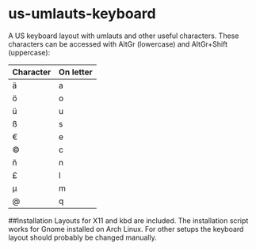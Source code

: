 # us-umlauts-keyboard
A US keyboard layout with umlauts and other useful characters. These characters can be accessed with AltGr (lowercase) and AltGr+Shift (uppercase):

| Character | On letter |
| --------- | --------- |
| ä | a |
| ö | o |
| ü | u |
| ß | s |
| € | e |
| © | c |
| ñ | n |
| £ | l |
| μ | m |
| @ | q |

##Installation
Layouts for X11 and kbd are included. The installation script works for Gnome installed on Arch Linux. For other setups the keyboard layout should probably be changed manually.
